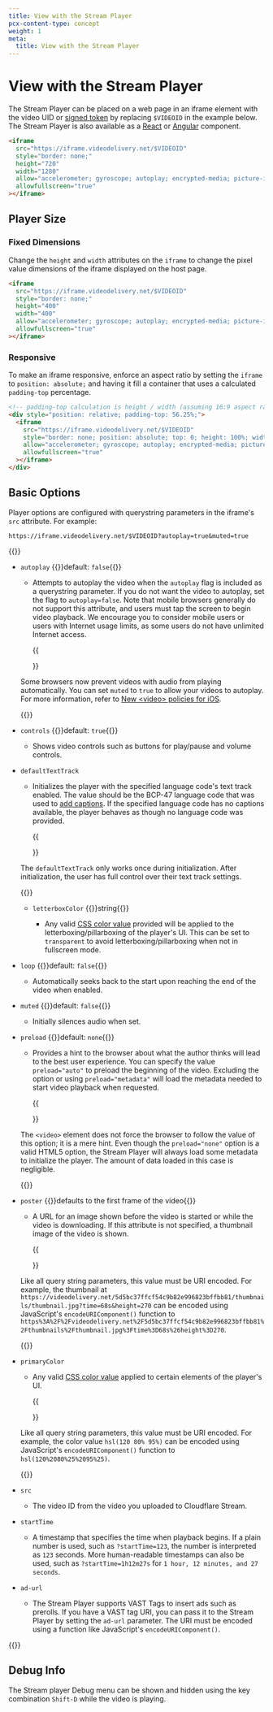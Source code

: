 ```yaml
---
title: View with the Stream Player
pcx-content-type: concept
weight: 1
meta:
  title: View with the Stream Player
---
```


# View with the Stream Player

The Stream Player can be placed on a web page in an iframe element with the video UID or [signed token](/stream/how-to/secure-your-stream) by replacing `$VIDEOID` in the example below. The Stream Player is also available as a [React](https://www.npmjs.com/package/@cloudflare/stream-react) or [Angular](https://www.npmjs.com/package/@cloudflare/stream-angular) component.

```html
<iframe
  src="https://iframe.videodelivery.net/$VIDEOID"
  style="border: none;"
  height="720"
  width="1280"
  allow="accelerometer; gyroscope; autoplay; encrypted-media; picture-in-picture;"
  allowfullscreen="true"
></iframe>
```

## Player Size

### Fixed Dimensions

Change the `height` and `width` attributes on the `iframe` to change the pixel value dimensions of the iframe displayed on the host page.

```html
<iframe
  src="https://iframe.videodelivery.net/$VIDEOID"
  style="border: none;"
  height="400"
  width="400"
  allow="accelerometer; gyroscope; autoplay; encrypted-media; picture-in-picture;"
  allowfullscreen="true"
></iframe>
```

### Responsive

To make an iframe responsive, enforce an aspect ratio by setting the `iframe` to `position: absolute;` and having it fill a container that uses a calculated `padding-top` percentage.

```html
<!-- padding-top calculation is height / width (assuming 16:9 aspect ratio) -->
<div style="position: relative; padding-top: 56.25%;">
  <iframe
    src="https://iframe.videodelivery.net/$VIDEOID"
    style="border: none; position: absolute; top: 0; height: 100%; width: 100%;"
    allow="accelerometer; gyroscope; autoplay; encrypted-media; picture-in-picture;"
    allowfullscreen="true"
  ></iframe>
</div>
```

## Basic Options

Player options are configured with querystring parameters in the iframe's `src` attribute. For example:

`https://iframe.videodelivery.net/$VIDEOID?autoplay=true&muted=true`

{{<definitions>}}

- `autoplay` {{<prop-meta>}}default: `false`{{</prop-meta>}}

  - Attempts to autoplay the video when the `autoplay` flag is included as a querystring parameter. If you do not want the video to autoplay, set the flag to `autoplay=false`. Note that mobile browsers generally do not support this attribute, and users must tap the screen to begin video playback. We encourage you to consider mobile users or users with Internet usage limits, as some users do not have unlimited Internet access.

    {{<Aside type="note">}}

  Some browsers now prevent videos with audio from playing automatically. You can set `muted` to `true` to allow your videos to autoplay. For more information, refer to [New &lt;video> policies for iOS](https://webkit.org/blog/6784/new-video-policies-for-ios/).

    {{</Aside>}}

- `controls` {{<prop-meta>}}default: `true`{{</prop-meta>}}

  - Shows video controls such as buttons for play/pause and volume controls.

- `defaultTextTrack`

  - Initializes the player with the specified language code's text track enabled. The value should be the BCP-47 language code that was used to [add captions](/stream/how-to/add-captions). If the specified language code has no captions available, the player behaves as though no language code was provided.

    {{<Aside type="note">}}

  The `defaultTextTrack` only works once during initialization. After initialization, the user has full control over their text track settings.

    {{</Aside>}}

  - `letterboxColor` {{<type>}}string{{</type>}}

    - Any valid [CSS color value](https://developer.mozilla.org/en-US/docs/Web/CSS/color_value) provided will be applied to the letterboxing/pillarboxing of the player's UI. This can be set to `transparent` to avoid letterboxing/pillarboxing when not in fullscreen mode.

- `loop` {{<prop-meta>}}default: `false`{{</prop-meta>}}

  - Automatically seeks back to the start upon reaching the end of the video when enabled.

- `muted` {{<prop-meta>}}default: `false`{{</prop-meta>}}

  - Initially silences audio when set.

- `preload` {{<prop-meta>}}default: `none`{{</prop-meta>}}

  - Provides a hint to the browser about what the author thinks will lead to the best user experience. You can specify the value `preload="auto"` to preload the beginning of the video. Excluding the option or using `preload="metadata"` will load the metadata needed to start video playback when requested.

    {{<Aside type="note">}}

  The `<video>` element does not force the browser to follow the value of this option; it is a mere hint. Even though the `preload="none"` option is a valid HTML5 option, the Stream Player will always load some metadata to initialize the player. The amount of data loaded in this case is negligible.

    {{</Aside>}}

- `poster` {{<prop-meta>}}defaults to the first frame of the video{{</prop-meta>}}

  - A URL for an image shown before the video is started or while the video is downloading. If this attribute is not specified, a thumbnail image of the video is shown.

    {{<Aside type="note">}}

  Like all query string parameters, this value must be URI encoded. For example, the thumbnail at `https://videodelivery.net/5d5bc37ffcf54c9b82e996823bffbb81/thumbnails/thumbnail.jpg?time=68s&height=270` can be encoded using JavaScript's `encodeURIComponent()` function to `https%3A%2F%2Fvideodelivery.net%2F5d5bc37ffcf54c9b82e996823bffbb81%2Fthumbnails%2Fthumbnail.jpg%3Ftime%3D68s%26height%3D270`.

   {{</Aside>}}

- `primaryColor`

  - Any valid [CSS color value](https://developer.mozilla.org/en-US/docs/Web/CSS/color_value) applied to certain elements of the player's UI.

    {{<Aside type="note">}}

  Like all query string parameters, this value must be URI encoded. For example, the color value `hsl(120 80% 95%)` can be encoded using JavaScript's `encodeURIComponent()` function to `hsl(120%2080%25%2095%25)`.

    {{</Aside>}}

- `src`

  - The video ID from the video you uploaded to Cloudflare Stream.

- `startTime`

  - A timestamp that specifies the time when playback begins. If a plain number is used, such as `?startTime=123`, the number is interpreted as `123` seconds. More human-readable timestamps can also be used, such as `?startTime=1h12m27s` for `1 hour, 12 minutes, and 27 seconds`.

- `ad-url`

  - The Stream Player supports VAST Tags to insert ads such as prerolls. If you have a VAST tag URI, you can pass it to the Stream Player by setting the `ad-url` parameter. The URI must be encoded using a function like JavaScript's `encodeURIComponent()`.  

{{</definitions>}}

## Debug Info
  The Stream player Debug menu can be shown and hidden using the key combination `Shift-D` while the video is playing.